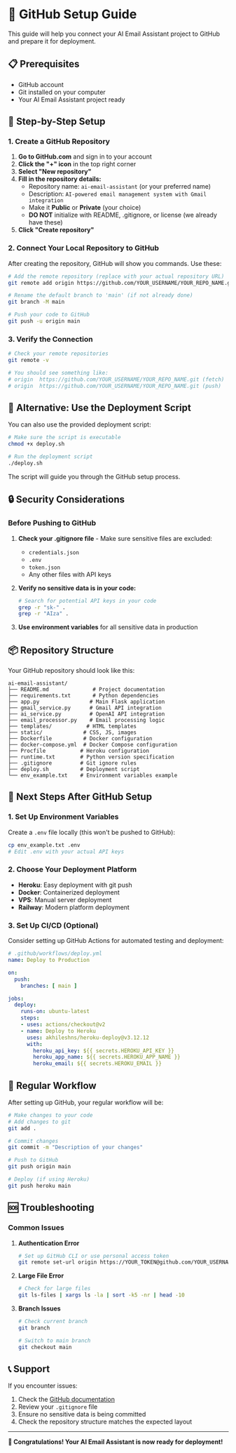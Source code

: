 # 🐙 GitHub Setup Guide

This guide will help you connect your AI Email Assistant project to GitHub and prepare it for deployment.

## 📋 Prerequisites

- GitHub account
- Git installed on your computer
- Your AI Email Assistant project ready

## 🚀 Step-by-Step Setup

### 1. Create a GitHub Repository

1. **Go to GitHub.com** and sign in to your account
2. **Click the "+" icon** in the top right corner
3. **Select "New repository"**
4. **Fill in the repository details:**
   - Repository name: `ai-email-assistant` (or your preferred name)
   - Description: `AI-powered email management system with Gmail integration`
   - Make it **Public** or **Private** (your choice)
   - **DO NOT** initialize with README, .gitignore, or license (we already have these)
5. **Click "Create repository"**

### 2. Connect Your Local Repository to GitHub

After creating the repository, GitHub will show you commands. Use these:

```bash
# Add the remote repository (replace with your actual repository URL)
git remote add origin https://github.com/YOUR_USERNAME/YOUR_REPO_NAME.git

# Rename the default branch to 'main' (if not already done)
git branch -M main

# Push your code to GitHub
git push -u origin main
```

### 3. Verify the Connection

```bash
# Check your remote repositories
git remote -v

# You should see something like:
# origin  https://github.com/YOUR_USERNAME/YOUR_REPO_NAME.git (fetch)
# origin  https://github.com/YOUR_USERNAME/YOUR_REPO_NAME.git (push)
```

## 🔧 Alternative: Use the Deployment Script

You can also use the provided deployment script:

```bash
# Make sure the script is executable
chmod +x deploy.sh

# Run the deployment script
./deploy.sh
```

The script will guide you through the GitHub setup process.

## 🔒 Security Considerations

### Before Pushing to GitHub

1. **Check your .gitignore file** - Make sure sensitive files are excluded:
   - `credentials.json`
   - `.env`
   - `token.json`
   - Any other files with API keys

2. **Verify no sensitive data is in your code:**
   ```bash
   # Search for potential API keys in your code
   grep -r "sk-" .
   grep -r "AIza" .
   ```

3. **Use environment variables** for all sensitive data in production

## 📦 Repository Structure

Your GitHub repository should look like this:

```
ai-email-assistant/
├── README.md              # Project documentation
├── requirements.txt       # Python dependencies
├── app.py                # Main Flask application
├── gmail_service.py      # Gmail API integration
├── ai_service.py         # OpenAI API integration
├── email_processor.py    # Email processing logic
├── templates/           # HTML templates
├── static/             # CSS, JS, images
├── Dockerfile          # Docker configuration
├── docker-compose.yml  # Docker Compose configuration
├── Procfile           # Heroku configuration
├── runtime.txt        # Python version specification
├── .gitignore         # Git ignore rules
├── deploy.sh          # Deployment script
└── env_example.txt    # Environment variables example
```

## 🚀 Next Steps After GitHub Setup

### 1. Set Up Environment Variables

Create a `.env` file locally (this won't be pushed to GitHub):

```bash
cp env_example.txt .env
# Edit .env with your actual API keys
```

### 2. Choose Your Deployment Platform

- **Heroku**: Easy deployment with git push
- **Docker**: Containerized deployment
- **VPS**: Manual server deployment
- **Railway**: Modern platform deployment

### 3. Set Up CI/CD (Optional)

Consider setting up GitHub Actions for automated testing and deployment:

```yaml
# .github/workflows/deploy.yml
name: Deploy to Production

on:
  push:
    branches: [ main ]

jobs:
  deploy:
    runs-on: ubuntu-latest
    steps:
    - uses: actions/checkout@v2
    - name: Deploy to Heroku
      uses: akhileshns/heroku-deploy@v3.12.12
      with:
        heroku_api_key: ${{ secrets.HEROKU_API_KEY }}
        heroku_app_name: ${{ secrets.HEROKU_APP_NAME }}
        heroku_email: ${{ secrets.HEROKU_EMAIL }}
```

## 🔄 Regular Workflow

After setting up GitHub, your regular workflow will be:

```bash
# Make changes to your code
# Add changes to git
git add .

# Commit changes
git commit -m "Description of your changes"

# Push to GitHub
git push origin main

# Deploy (if using Heroku)
git push heroku main
```

## 🆘 Troubleshooting

### Common Issues

1. **Authentication Error**
   ```bash
   # Set up GitHub CLI or use personal access token
   git remote set-url origin https://YOUR_TOKEN@github.com/YOUR_USERNAME/YOUR_REPO.git
   ```

2. **Large File Error**
   ```bash
   # Check for large files
   git ls-files | xargs ls -la | sort -k5 -nr | head -10
   ```

3. **Branch Issues**
   ```bash
   # Check current branch
   git branch
   
   # Switch to main branch
   git checkout main
   ```

## 📞 Support

If you encounter issues:

1. Check the [GitHub documentation](https://docs.github.com/)
2. Review your `.gitignore` file
3. Ensure no sensitive data is being committed
4. Check the repository structure matches the expected layout

---

**🎉 Congratulations! Your AI Email Assistant is now ready for deployment!** 